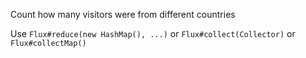 Count how many visitors were from different countries
   
<div class="hint">
  Use <code>Flux#reduce(new HashMap(), ...)</code> or <code>Flux#collect(Collector)</code> or <code>Flux#collectMap()</code>
</div>